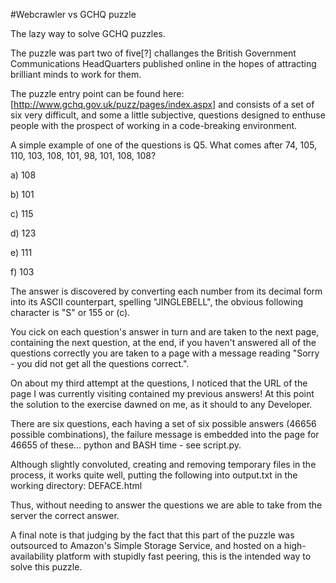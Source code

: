#Webcrawler vs GCHQ puzzle

The lazy way to solve GCHQ puzzles.

The puzzle was part two of five[?] challanges the British Government Communications HeadQuarters published online in the hopes of attracting brilliant minds to work for them.

The puzzle entry point can be found here: [http://www.gchq.gov.uk/puzz/pages/index.aspx] and consists of a set of six very difficult, and some a little subjective, questions designed to enthuse people with the prospect of working in a code-breaking environment.

A simple example of one of the questions is Q5. What comes after 74, 105, 110, 103, 108, 101, 98, 101, 108, 108? 

a) 108

b) 101

c) 115

d) 123

e) 111

f) 103

The answer is discovered by converting each number from its decimal form into its ASCII counterpart, spelling "JINGLEBELL", the obvious following character is "S" or 155 or (c). 

You cick on each question's answer in turn and are taken to the next page, containing the next question, at the end, if you haven't answered all of the questions correctly you are taken to a page with a message reading "Sorry - you did not get all the questions correct.".

On about my third attempt at the questions, I noticed that the URL of the page I was currently visiting contained my previous answers! At this point the solution to the exercise dawned on me, as it should to any Developer.

There are six questions, each having a set of six possible answers (46656 possible combinations), the failure message is embedded into the page for 46655 of these... python and BASH time - see script.py.

Although slightly convoluted, creating and removing temporary files in the process, it works quite well, putting the following into output.txt in the working directory: DEFACE.html

Thus, without needing to answer the questions we are able to take from the server the correct answer.

A final note is that judging by the fact that this part of the puzzle was outsourced to Amazon's Simple Storage Service, and hosted on a high-availability platform with stupidly fast peering, this is the intended way to solve this puzzle.

